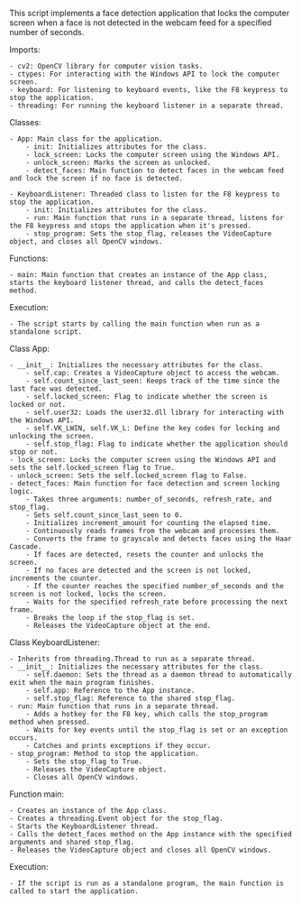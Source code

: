 This script implements a face detection application that locks the computer screen when a face is not detected in the webcam feed for a specified number of seconds.

Imports:

    - cv2: OpenCV library for computer vision tasks.
    - ctypes: For interacting with the Windows API to lock the computer screen.
    - keyboard: For listening to keyboard events, like the F8 keypress to stop the application.
    - threading: For running the keyboard listener in a separate thread.

Classes:

    - App: Main class for the application.
        - init: Initializes attributes for the class.
        - lock_screen: Locks the computer screen using the Windows API.
        - unlock_screen: Marks the screen as unlocked.
        - detect_faces: Main function to detect faces in the webcam feed and lock the screen if no face is detected.

    - KeyboardListener: Threaded class to listen for the F8 keypress to stop the application.
        - init: Initializes attributes for the class.
        - run: Main function that runs in a separate thread, listens for the F8 keypress and stops the application when it's pressed.
        - stop_program: Sets the stop_flag, releases the VideoCapture object, and closes all OpenCV windows.
        
Functions:

    - main: Main function that creates an instance of the App class, starts the keyboard listener thread, and calls the detect_faces method.

Execution:

    - The script starts by calling the main function when run as a standalone script.


Class App:

    - __init__: Initializes the necessary attributes for the class.
        - self.cap: Creates a VideoCapture object to access the webcam.
        - self.count_since_last_seen: Keeps track of the time since the last face was detected.
        - self.locked_screen: Flag to indicate whether the screen is locked or not.
        - self.user32: Loads the user32.dll library for interacting with the Windows API.
        - self.VK_LWIN, self.VK_L: Define the key codes for locking and unlocking the screen.
        - self.stop_flag: Flag to indicate whether the application should stop or not.
    - lock_screen: Locks the computer screen using the Windows API and sets the self.locked_screen flag to True.
    - unlock_screen: Sets the self.locked_screen flag to False.
    - detect_faces: Main function for face detection and screen locking logic.
        - Takes three arguments: number_of_seconds, refresh_rate, and stop_flag.
        - Sets self.count_since_last_seen to 0.
        - Initializes increment_amount for counting the elapsed time.
        - Continuously reads frames from the webcam and processes them.
        - Converts the frame to grayscale and detects faces using the Haar Cascade.
        - If faces are detected, resets the counter and unlocks the screen.
        - If no faces are detected and the screen is not locked, increments the counter.
        - If the counter reaches the specified number_of_seconds and the screen is not locked, locks the screen.
        - Waits for the specified refresh_rate before processing the next frame.
        - Breaks the loop if the stop_flag is set.
        - Releases the VideoCapture object at the end.

Class KeyboardListener:

    - Inherits from threading.Thread to run as a separate thread.
    - __init__: Initializes the necessary attributes for the class.
        - self.daemon: Sets the thread as a daemon thread to automatically exit when the main program finishes.
        - self.app: Reference to the App instance.
        - self.stop_flag: Reference to the shared stop_flag.
    - run: Main function that runs in a separate thread.
        - Adds a hotkey for the F8 key, which calls the stop_program method when pressed.
        - Waits for key events until the stop_flag is set or an exception occurs.
        - Catches and prints exceptions if they occur.
    - stop_program: Method to stop the application.
        - Sets the stop_flag to True.
        - Releases the VideoCapture object.
        - Closes all OpenCV windows.

Function main:

    - Creates an instance of the App class.
    - Creates a threading.Event object for the stop_flag.
    - Starts the KeyboardListener thread.
    - Calls the detect_faces method on the App instance with the specified arguments and shared stop_flag.
    - Releases the VideoCapture object and closes all OpenCV windows.

Execution:

    - If the script is run as a standalone program, the main function is called to start the application.
